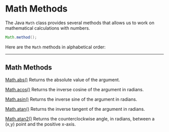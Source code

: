 # Math Methods
The Java `Math` class provides several methods that allows us to work on mathematical calculations with numbers.

```Java
Math.method();
```

Here are the `Math` methods in alphabetical order:

---

## Math Methods
[Math.abs()](https://www.codecademy.com/resources/docs/java/math-methods/abs)
Returns the absolute value of the argument.

[Math.acos()](https://www.codecademy.com/resources/docs/java/math-methods/acos)
Returns the inverse cosine of the argument in radians.

[Math.asin()](https://www.codecademy.com/resources/docs/java/math-methods/asin)
Returns the inverse sine of the argument in radians.

[Math.atan()](https://www.codecademy.com/resources/docs/java/math-methods/atan)
Returns the inverse tangent of the argument in radians.

[Math.atan2()](https://www.codecademy.com/resources/docs/java/math-methods/atan2)
Returns the counterclockwise angle, in radians, between a (x,y) point and the positive x-axis.

